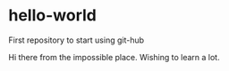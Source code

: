 # hello-world
First repository to start using git-hub

Hi there from the impossible place. Wishing to learn a lot.

